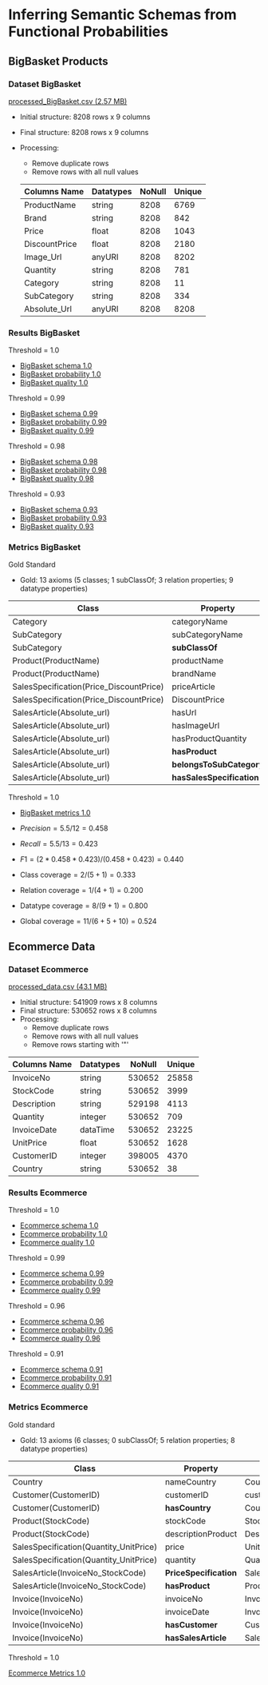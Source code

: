 # Inferring Semantic Schemas from Functional Probabilities

## BigBasket Products

### Dataset BigBasket

[processed_BigBasket.csv (2.57 MB)](./Data/BigBasketProducts/processed_BigBasket.csv)

* Initial structure: 8208 rows x 9 columns
* Final structure: 8208 rows x 9 columns
* Processing:
  * Remove duplicate rows
  * Remove rows with all null values

  |Columns Name | Datatypes | NoNull | Unique |
  |--|--|--|--|
  |ProductName | string | 8208 | 6769 |
  | Brand | string | 8208 | 842 |
  | Price | float | 8208 | 1043 |
  | DiscountPrice | float | 8208 | 2180 |
  | Image\_Url | anyURI | 8208 | 8202 |
  | Quantity | string | 8208 | 781 |
  | Category | string | 8208 | 11 |
  | SubCategory | string | 8208 | 334 |
  | Absolute\_Url | anyURI | 8208 | 8208 |

### Results BigBasket

Threshold = 1.0

* [BigBasket schema 1.0](./Data/BigBasketProducts/Results/processed_BigBasket_1.0_0_schema.csv)
* [BigBasket probability 1.0](./Data/BigBasketProducts/Results/processed_BigBasket_1.0_0_fd_prob.csv)
* [BigBasket quality 1.0](./Data/BigBasketProducts/Results/processed_BigBasket_1.0_0_fd_ratios.csv)

Threshold = 0.99

* [BigBasket schema 0.99](./Data/BigBasketProducts/Results/processed_BigBasket_0.99_0_schema.csv)
* [BigBasket probability 0.99](./Data/BigBasketProducts/Results/processed_BigBasket_0.99_0_fd_prob.csv)
* [BigBasket quality 0.99](./Data/BigBasketProducts/Results/processed_BigBasket_0.99_0_fd_ratios.csv)

Threshold = 0.98

* [BigBasket schema 0.98](./Data/BigBasketProducts/Results/processed_BigBasket_0.98_0_schema.csv)
* [BigBasket probability 0.98](./Data/BigBasketProducts/Results/processed_BigBasket_0.98_0_fd_prob.csv)
* [BigBasket quality 0.98](./Data/BigBasketProducts/Results/processed_BigBasket_0.98_0_fd_ratios.csv)

Threshold = 0.93

* [BigBasket schema 0.93](./Data/BigBasketProducts/Results/processed_BigBasket_0.93_0_schema.csv)
* [BigBasket probability 0.93](./Data/BigBasketProducts/Results/processed_BigBasket_0.93_0_fd_prob.csv)
* [BigBasket quality 0.93](./Data/BigBasketProducts/Results/processed_BigBasket_0.93_0_fd_ratios.csv)

### Metrics BigBasket

Gold Standard

* Gold: 13 axioms (5 classes; 1 subClassOf; 3 relation properties; 9 datatype properties)
  
|Class|Property|Object|
|-----|---------|------|
|Category|categoryName|Category|
|SubCategory|subCategoryName|SubCategory|
|SubCategory|**subClassOf**|Category|
|Product(ProductName)|productName|ProductName|
|Product(ProductName)|brandName|Brand|
|SalesSpecification(Price_DiscountPrice)|priceArticle|Price|
|SalesSpecification(Price_DiscountPrice)|DiscountPrice|DiscountPrice|
|SalesArticle(Absolute_url)|hasUrl|Absolute_url|
|SalesArticle(Absolute_url)|hasImageUrl|Image_url|
|SalesArticle(Absolute_url)|hasProductQuantity|Quantity|
|SalesArticle(Absolute_url)|**hasProduct**|Product|
|SalesArticle(Absolute_url)|**belongsToSubCategory**|SubCategory|
|SalesArticle(Absolute_url)|**hasSalesSpecification**|SalesSpecification|

Threshold = 1.0

* [BigBasket metrics 1.0](./Data/BigBasketProducts/Metrics/threshold_1.md)

* $Precision = 5.5 / 12 = 0.458$
* $Recall = 5.5 / 13 = 0.423$
* $F1 = (2 * 0.458 * 0.423) / (0.458 + 0.423) = 0.440$
* $\text{Class coverage} = 2 / (5 + 1) = 0.333$
* $\text{Relation coverage} = 1 / (4 + 1) = 0.200$
* $\text{Datatype coverage} = 8 / (9 + 1) = 0.800$
* $\text{Global coverage} = 11 / (6 + 5 + 10) = 0.524$

## Ecommerce Data

### Dataset Ecommerce

[processed_data.csv (43.1 MB)](./Data/EcommerceData/processed_data.csv)

* Initial structure: 541909 rows x 8 columns
* Final structure: 530652 rows x 8 columns
* Processing:
  * Remove duplicate rows
  * Remove rows with all null values
  * Remove rows starting with '"'

|Columns Name | Datatypes | NoNull | Unique |
|--|--|--|--|
| InvoiceNo | string | 530652 | 25858 |
| StockCode | string | 530652 | 3999 |
| Description | string | 529198 | 4113 |
| Quantity | integer | 530652 | 709 |
| InvoiceDate | dataTime | 530652 | 23225 |
| UnitPrice | float | 530652 | 1628 |
| CustomerID | integer | 398005 | 4370 |
| Country | string | 530652 | 38 |

### Results Ecommerce

Threshold = 1.0

* [Ecommerce schema 1.0](./Data/EcommerceData/Results/processed_data_1.0_0_schema.csv)
* [Ecommerce probability 1.0](./Data/EcommerceData/Results/processed_data_1.0_0_fd_prob.csv)
* [Ecommerce quality 1.0](./Data/EcommerceData/Results/processed_data_1.0_0_fd_ratios.csv)

Threshold = 0.99

* [Ecommerce schema 0.99](./Data/EcommerceData/Results/processed_data_0.99_0_schema.csv)
* [Ecommerce probability 0.99](./Data/EcommerceData/Results/processed_data_0.99_0_fd_prob.csv)
* [Ecommerce quality 0.99](./Data/EcommerceData/Results/processed_data_0.99_0_fd_ratios.csv)

Threshold = 0.96

* [Ecommerce schema 0.96](./Data/EcommerceData/Results/processed_data_0.96_0_schema.csv)
* [Ecommerce probability 0.96](./Data/EcommerceData/Results/processed_data_0.96_0_fd_prob.csv)
* [Ecommerce quality 0.96](./Data/EcommerceData/Results/processed_data_0.96_0_fd_ratios.csv)

Threshold = 0.91

* [Ecommerce schema 0.91](./Data/EcommerceData/Results/processed_data_0.91_0_schema.csv)
* [Ecommerce probability 0.91](./Data/EcommerceData/Results/processed_data_0.91_0_fd_prob.csv)
* [Ecommerce quality 0.91](./Data/EcommerceData/Results/processed_data_0.91_0_fd_ratios.csv)

### Metrics Ecommerce

Gold standard

* Gold: 13 axioms (6 classes; 0 subClassOf; 5 relation properties; 8 datatype properties)
  
|Class|Property|Object|
|-----|---------|------|
|Country|nameCountry|Country|
|Customer(CustomerID)|customerID|customerID|
|Customer(CustomerID)|**hasCountry**|Country|
|Product(StockCode)|stockCode|StockCode|
|Product(StockCode)|descriptionProduct|Description|
|SalesSpecification(Quantity_UnitPrice)|price|UnitPrice|
|SalesSpecification(Quantity_UnitPrice)|quantity|Quantity|
|SalesArticle(InvoiceNo_StockCode)|**PriceSpecification**|SalesSpecification|
|SalesArticle(InvoiceNo_StockCode)|**hasProduct**|Product|
|Invoice(InvoiceNo)|invoiceNo|InvoiceNo|
|Invoice(InvoiceNo)|invoiceDate|InvoiceDate|
|Invoice(InvoiceNo)|**hasCustomer**|Customer|
|Invoice(InvoiceNo)|**hasSalesArticle**|SalesArticle|

Threshold = 1.0

[Ecommerce Metrics 1.0](./Data/EcommerceData/Metrics/threshold_1.md)

